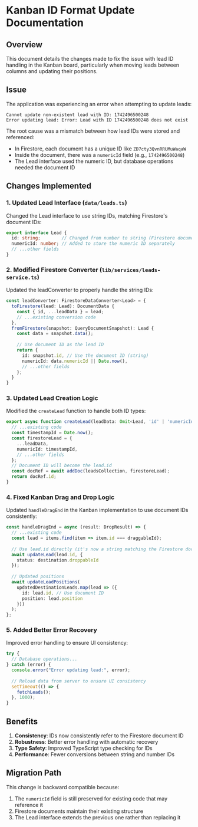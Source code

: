 # Kanban ID Format Update Documentation

## Overview

This document details the changes made to fix the issue with lead ID handling in the Kanban board, particularly when moving leads between columns and updating their positions.

## Issue

The application was experiencing an error when attempting to update leads:

```
Cannot update non-existent lead with ID: 1742496500248
Error updating lead: Error: Lead with ID 1742496500248 does not exist
```

The root cause was a mismatch between how lead IDs were stored and referenced:
- In Firestore, each document has a unique ID like `ZD7cty3QvnRRUMuWaqaW`
- Inside the document, there was a `numericId` field (e.g., `1742496500248`)
- The Lead interface used the numeric ID, but database operations needed the document ID

## Changes Implemented

### 1. Updated Lead Interface (`data/leads.ts`)

Changed the Lead interface to use string IDs, matching Firestore's document IDs:

```typescript
export interface Lead {
  id: string;        // Changed from number to string (Firestore document ID)
  numericId: number; // Added to store the numeric ID separately
  // ...other fields
}
```

### 2. Modified Firestore Converter (`lib/services/leads-service.ts`)

Updated the leadConverter to properly handle the string IDs:

```typescript
const leadConverter: FirestoreDataConverter<Lead> = {
  toFirestore(lead: Lead): DocumentData {
    const { id, ...leadData } = lead;
    // ...existing conversion code
  },
  fromFirestore(snapshot: QueryDocumentSnapshot): Lead {
    const data = snapshot.data();
    
    // Use document ID as the lead ID
    return {
      id: snapshot.id, // Use the document ID (string)
      numericId: data.numericId || Date.now(),
      // ...other fields
    };
  }
}
```

### 3. Updated Lead Creation Logic

Modified the `createLead` function to handle both ID types:

```typescript
export async function createLead(leadData: Omit<Lead, 'id' | 'numericId'>): Promise<string> {
  // ...existing code
  const timestampId = Date.now();
  const firestoreLead = {
    ...leadData,
    numericId: timestampId,
    // ...other fields
  };
  // Document ID will become the lead.id
  const docRef = await addDoc(leadsCollection, firestoreLead);
  return docRef.id;
}
```

### 4. Fixed Kanban Drag and Drop Logic

Updated `handleDragEnd` in the Kanban implementation to use document IDs consistently:

```typescript
const handleDragEnd = async (result: DropResult) => {
  // ...existing code
  const lead = items.find(item => item.id === draggableId);
  
  // Use lead.id directly (it's now a string matching the Firestore document ID)
  await updateLead(lead.id, { 
    status: destination.droppableId 
  });
  
  // Updated positions
  await updateLeadPositions(
    updatedDestinationLeads.map(lead => ({
      id: lead.id, // Use document ID
      position: lead.position
    }))
  );
};
```

### 5. Added Better Error Recovery

Improved error handling to ensure UI consistency:

```typescript
try {
  // Database operations...
} catch (error) {
  console.error("Error updating lead:", error);
  
  // Reload data from server to ensure UI consistency
  setTimeout(() => {
    fetchLeads();
  }, 1000);
}
```

## Benefits

1. **Consistency**: IDs now consistently refer to the Firestore document ID
2. **Robustness**: Better error handling with automatic recovery
3. **Type Safety**: Improved TypeScript type checking for IDs
4. **Performance**: Fewer conversions between string and number IDs

## Migration Path

This change is backward compatible because:
1. The `numericId` field is still preserved for existing code that may reference it
2. Firestore documents maintain their existing structure
3. The Lead interface extends the previous one rather than replacing it 